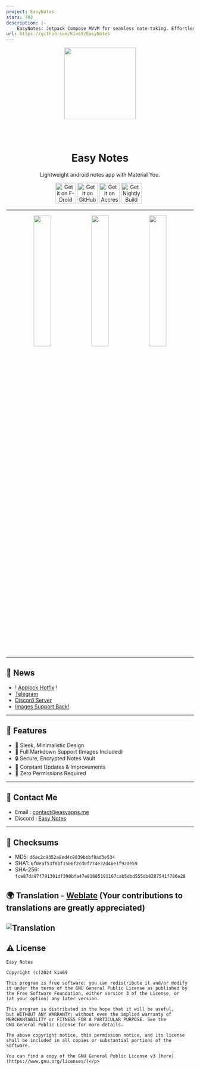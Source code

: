 ```yaml
---
project: EasyNotes
stars: 702
description: |-
    EasyNotes: Jetpack Compose MVVM for seamless note-taking. Effortless creation, editing, and organization.
url: https://github.com/Kin69/EasyNotes
---
```




<div align="center">
<img width="192" height="192" src="app/src/main/res/mipmap-xxxhdpi/ic_launcher_round.webp" align="center" alt="">

<br></br>


# Easy Notes
Lightweight android notes app with Material You.

[<img src=".github/fdroid.png" alt="Get it on F-Droid" height="55">](https://f-droid.org/packages/com.kin.easynotes/) [<img src=".github/github.png" alt="Get it on GitHub" height="55">](https://github.com/Kin69/EasyNotes/releases/latest) [<img src=".github/accrescent.png" alt="Get it on Accrescent" height="55">](https://accrescent.app/app/me.easyapps.easynotes) [<img src=".github/nightly.png" alt="Get Nightly Build" height="55">](https://github.com/Kin69/EasyNotes/releases/download/Nightly/EasyNotes-nightly.apk) &nbsp;

---

</div>
<div align="left">

<div align="center">
    <img src="metadata/en-US/images/phoneScreenshots/1_home.png" width="30%"  alt=""/>
    <img src="metadata/en-US/images/phoneScreenshots/2_widgets.png" width="30%"  alt=""/>
    <img src="metadata/en-US/images/phoneScreenshots/3_preview.png" width="30%"  alt=""/>
</div>
</div>




--- 
## 📢 News
- ! [Applock Hotfix](https://github.com/Kin69/EasyNotes/releases/download/Nightly/EasyNotes-nightly.apk) !
- [Telegram](https://t.me/EasyApps69)
- [Discord Server](https://discord.gg/ZrP4G8z23H)
- [Images Support Back!](https://github.com/Kin69/EasyNotes/discussions/29)

---


## 🎉 Features
- 📝 Sleek, Minimalistic Design
- 🌟 Full Markdown Support (Images Included)
- 🔒 Secure, Encrypted Notes Vault
- 🚀 Constant Updates & Improvements
- 🔐 Zero Permissions Required

---

## 💬 Contact Me

-  Email : contact@easyapps.me
-  Discord : [Easy Notes](https://discord.gg/ZrP4G8z23H)

---

## 🔑 Checksums

-  MD5: `d6ac2c9352a8ed4c8839bbbf8ad3e534`
-  SHA1: `6f0eaf53f8bf1506f2cd0f774e32d46e1f92de59`
-  SHA-256: `fce87da97f791301df390bfa47e81685191167cab5dbd555db8287541f786e28`

## 🌍 Translation - [Weblate](https://hosted.weblate.org/projects/easy-notes/) (Your contributions to translations are greatly appreciated)
![Translation](https://camo.githubusercontent.com/8f2ebd39a22104b3036654c87d372244a4c893300af980f09dac35b52489dffe/68747470733a2f2f686f737465642e7765626c6174652e6f72672f7769646765742f656173792d6e6f7465732f656173792d6e6f7465732d6170706c69636174696f6e2f686f72697a6f6e74616c2d6175746f2e737667)
---
## ⚠️ License
    Easy Notes

    Copyright (c)2024 kin69
    
    This program is free software: you can redistribute it and/or modify
    it under the terms of the GNU General Public License as published by
    the Free Software Foundation, either version 3 of the License, or
    (at your option) any later version.
    
    This program is distributed in the hope that it will be useful,
    but WITHOUT ANY WARRANTY; without even the implied warranty of
    MERCHANTABILITY or FITNESS FOR A PARTICULAR PURPOSE. See the
    GNU General Public License for more details.
    
    The above copyright notice, this permission notice, and its license shall be included in all copies or substantial portions of the Software.
    
    You can find a copy of the GNU General Public License v3 [here](https://www.gnu.org/licenses/)</p>

